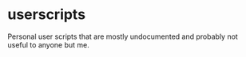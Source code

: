 
# userscripts

Personal user scripts that are mostly undocumented and probably not useful to anyone but me.
